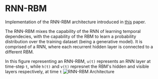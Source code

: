 # RNN-RBM

Implementation of the RNN-RBM architecture introduced in [this](http://www-etud.iro.umontreal.ca/~boulanni/ICML2012.pdf) paper.

The RNN-RBM mixes the capability of the RNN of learning temporal dependecies, with the capability of the RBM to learn a probability distribution over the training dataset (being a generative model). It is comprised of a RNN, where each recurrent hidden layer is connected to a different RBM.

In this figure representing an RNN-RBM, `u(t)` represents an RNN layer at time-step `t`, while `h(t)` and `v(t)` represnet the RBM's hidden and visible layers respectively, at time `t`
![RNN-RBM Architecture](https://cdn-ak.f.st-hatena.com/images/fotolife/n/nkdkccmbr/20161006/20161006222106.png)
